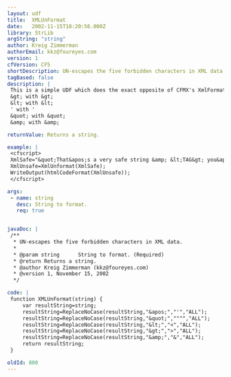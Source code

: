 ```yaml
---
layout: udf
title:  XMLUnFormat
date:   2002-11-15T18:20:56.000Z
library: StrLib
argString: "string"
author: Kreig Zimmerman
authorEmail: kkz@foureyes.com
version: 1
cfVersion: CF5
shortDescription: UN-escapes the five forbidden characters in XML data.
tagBased: false
description: |
 This is a simple UDF which does the exact opposite of CFMX's XmlFormat() function.  Specifically, it replaces the following five characters in XML-escaped data with their normal equivalents:
 &gt; with &gt;
 &lt; with &lt;
 ' with '
 &quot; with &quot;
 &amp; with &amp;

returnValue: Returns a string.

example: |
 <cfscript>
 XmlSafe="&quot;That&apos;s a very safe string &amp; &lt;TAG&gt; you&apos;re it!!!&quot;";
 XmlUnsafe=XmlUnformat(XmlSafe);
 WriteOutput(htmlCodeFormat(XmlUnsafe));
 </cfscript>

args:
 - name: string
   desc: String to format.
   req: true


javaDoc: |
 /**
  * UN-escapes the five forbidden characters in XML data.
  * 
  * @param string      String to format. (Required)
  * @return Returns a string. 
  * @author Kreig Zimmerman (kkz@foureyes.com) 
  * @version 1, November 15, 2002 
  */

code: |
 function XMLUnFormat(string) {
     var resultString=string;
     resultString=ReplaceNoCase(resultString,"&apos;","'","ALL");
     resultString=ReplaceNoCase(resultString,"&quot;","""","ALL");
     resultString=ReplaceNoCase(resultString,"&lt;","<","ALL");
     resultString=ReplaceNoCase(resultString,"&gt;",">","ALL");
     resultString=ReplaceNoCase(resultString,"&amp;","&","ALL");
     return resultString;
 }

oldId: 800
---
```


